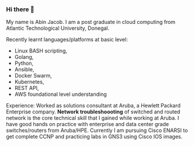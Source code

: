 ### Hi there 👋

My name is Abin Jacob. I am a post graduate in cloud computing from Atlantic Technological University, Donegal.

Recently learnt languages/platforms at basic level:
- Linux BASH scripting,
- Golang,
- Python,
- Ansible,
- Docker Swarm,
- Kubernetes,
- REST API,
- AWS foundational level understanding

Experience: Worked as solutions consultant at Aruba, a Hewlett Packard Enterprise company.
**Network troubleshoooting** of switched and routed network is the core technical skill that I gained while working at Aruba.
I have good hands on practice with enterprise and data center grade switches/routers from Aruba/HPE.
Currently I am pursuing Cisco ENARSI to get complete CCNP and practicing labs in GNS3 using Cisco IOS images.
